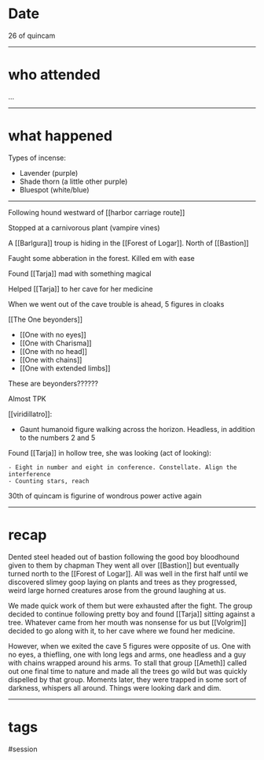 # Date

26 of quincam

---
# who attended

...

---
# what happened

Types of incense:

- Lavender (purple)
- Shade thorn (a little other purple)
- Bluespot (white/blue)

------------------

Following hound westward of [[harbor carriage route]]

Stopped at a carnivorous plant (vampire vines)

A [[Barlgura]] troup is hiding in the [[Forest of Logar]]. North of [[Bastion]]

Faught some abberation in the forest. Killed em with ease

Found [[Tarja]] mad with something magical

Helped [[Tarja]] to her cave for her medicine

When we went out of the cave trouble is ahead, 5 figures in cloaks

[[The One beyonders]]
- [[One with no eyes]]
- [[One with Charisma]]
- [[One with no head]]
- [[One with chains]]
- [[One with extended limbs]]

These are beyonders??????

Almost TPK

[[viridillatro]]:
- Gaunt humanoid figure walking across the horizon. Headless, in addition to the numbers 2 and 5

Found [[Tarja]] in hollow tree, she was looking (act of looking): 
```
- Eight in number and eight in conference. Constellate. Align the interference
- Counting stars, reach
```

30th of quincam is figurine of wondrous power active again

---
# recap

Dented steel headed out of bastion following the good boy bloodhound given to them by chapman They went all over [[Bastion]] but eventually turned north to the [[Forest of Logar]]. All was well in the first half until we discovered slimey goop laying on plants and trees as they progressed, weird large horned creatures arose from the ground laughing at us. 

We made quick work of them but were exhausted after the fight. The group decided to continue following pretty boy and found [[Tarja]] sitting against a tree. Whatever came from her mouth was nonsense for us but [[Volgrim]] decided to go along with it, to her cave where we found her medicine.

However, when we exited the cave 5 figures were opposite of us. One with no eyes, a thiefling, one with long legs and arms, one headless and a guy with chains wrapped around his arms. To stall that group [[Ameth]] called out one final time to nature and made all the trees go wild but was quickly dispelled by that group. Moments later, they were trapped in some sort of darkness, whispers all around. Things were looking dark and dim.

---
# tags

#session